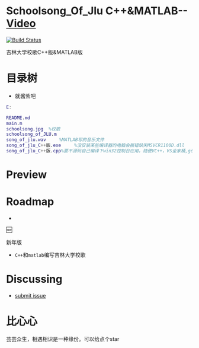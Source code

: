 # Schoolsong_Of_Jlu C++&MATLAB--[Video](https://)
[![Build Status](https://camo.githubusercontent.com/8a045fb15cecbbbf3a07b1dcd2435e5f6a9084a9/68747470733a2f2f7472617669732d63692e6f72672f6d656f6c752f77616c6c652d7765622e7376673f6272616e63683d6d6173746572)](https://travis-ci.org/meolu/walle-web)

吉林大学校歌C++版&MATLAB版

# 目录树

- 就酱紫吧

```matlab
E:

README.md
main.m
schoolsong.jpg	%校歌
schoolsong_of_JLU.m	
song_of_jlu.wav 	%MATLAB写的音乐文件
song_of_jlu_C++版.exe	 %没安装某些编译器的电脑会报错缺失MSVCR1100D.dll
song_of_jlu_C++版.cpp%要不源码自己编译下win32控制台应用，随便VC++，VS全家桶,gcc都行。
```


# Preview

# 





# Roadmap

-  

  🆕

  新年版

  - `C++`和`matlab`编写吉林大学校歌

# Discussing

- [submit issue](https://github.com/Tridu33/song_of_jlu_C-MATLAB-/issues/new)



# 比心心

芸芸众生，相遇相识是一种缘份。可以给点个star